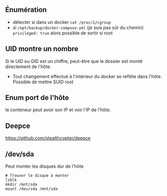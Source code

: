 ## Énumération
* détecter si dans un docker `cat /proc/1/cgroup`
* si `/opt/backup/docker-compose.yml` (je suis pas sûr du chemin) `privileged: true` alors possible de sortir si root

## UID montre un nombre
Si le UID ou GID est un chiffre, peut-être que le dossier est monté directement de l'hôte.
* Tout changement effectué à l'intérieur du docker se reflète dans l'hôte. Possible de mettre SUID root

## Enum port de l'hôte
le conteneur peut avoir son IP et voir l'IP de l'hôte.

## Deepce
https://github.com/stealthcopter/deepce

## /dev/sda
Peut monter les disques dur de l'hôte
```shell
# Trouver le disque à monter
lsblk
mkdir /mnt/sda
mount /dev/sda /mnt/sda
```